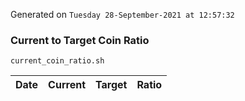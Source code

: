 Generated on `Tuesday 28-September-2021 at 12:57:32`

### Current to Target Coin Ratio
`current_coin_ratio.sh`

Date|Current|Target|Ratio
---|---|---|---
